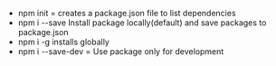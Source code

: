 - npm init = creates a package.json file to list dependencies
- npm i <package name> --save
  Install package locally(default) and save packages to package.json
- npm i <package name> -g installs globally
- npm i <package name> --save-dev = Use package only for development
